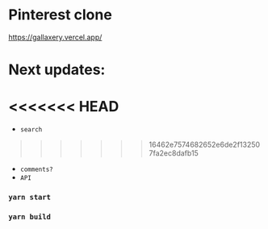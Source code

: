 # Pinterest clone

https://gallaxery.vercel.app/

# Next updates:

<<<<<<< HEAD
=======
- `search`
>>>>>>> 16462e7574682652e6de2f132507fa2ec8dafb15
- `comments?`
- `API`

### `yarn start`

### `yarn build`
